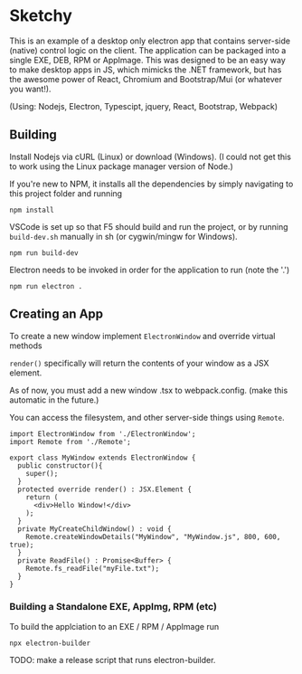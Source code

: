 


# Sketchy

This is an example of a desktop only electron app that contains server-side (native) control logic on the client. The application can be packaged
into a single EXE, DEB, RPM or AppImage. This was designed to be an easy way to make desktop apps in JS, which mimicks the .NET framework, but has the awesome power of React, Chromium and Bootstrap/Mui (or whatever you want!).

(Using: Nodejs, Electron, Typescipt, jquery, React, Bootstrap, Webpack)

## Building
Install Nodejs via cURL (Linux) or download (Windows). (I could not get this to work using the Linux package manager version of Node.)

If you're new to NPM, it installs all the dependencies by simply navigating to this project folder and running

`npm install`

VSCode is set up so that F5 should build and run the project, or by running `build-dev.sh` manually in sh (or cygwin/mingw for Windows).

`npm run build-dev`

Electron needs to be invoked in order for the application to run (note the '.')

`npm run electron .`

## Creating an App

To create a new window implement `ElectronWindow` and override virtual methods 

`render()` specifically will return the contents of your window as a JSX element.

As of now, you must add a new window .tsx to webpack.config. (make this automatic in the future.)

You can access the filesystem, and other server-side things using `Remote`.

```
import ElectronWindow from './ElectronWindow';
import Remote from './Remote';

export class MyWindow extends ElectronWindow {
  public constructor(){
    super();
  }
  protected override render() : JSX.Element {
    return (
      <div>Hello Window!</div>
    );
  }
  private MyCreateChildWindow() : void { 
    Remote.createWindowDetails("MyWindow", "MyWindow.js", 800, 600, true);
  }
  private ReadFile() : Promise<Buffer> { 
    Remote.fs_readFile("myFile.txt");
  }
}
```



### Building a Standalone EXE, AppImg, RPM (etc)

To build the applciation to an EXE / RPM / AppImage run

`npx electron-builder`

TODO: make a release script that runs electron-builder.


